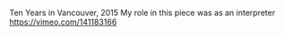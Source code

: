 Ten Years in Vancouver, 2015
My role in this piece was as an interpreter
https://vimeo.com/141183166
